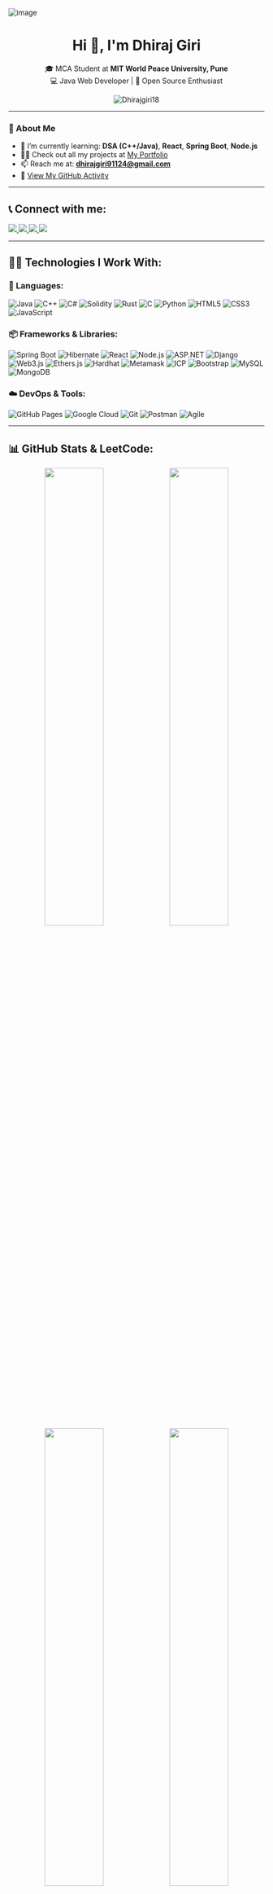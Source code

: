 ![image](https://user-images.githubusercontent.com/73381050/159761453-a71ebbb1-6b0b-46c0-bc14-2b4327b8bde0.png)

<h1 align="center">Hi 👀, I'm Dhiraj Giri</h1>

<p align="center">
  🎓 MCA Student at <strong>MIT World Peace University, Pune</strong> <br/>
  💻 Java Web Developer | 🚀 Open Source Enthusiast
</p>

<p align="center">
  <img src="https://komarev.com/ghpvc/?username=Dhirajgiri18&label=Profile%20views&color=0e75b6&style=flat" alt="Dhirajgiri18" />
</p>

---

### 🚀 About Me

- 🌱 I’m currently learning: **DSA (C++/Java)**, **React**, **Spring Boot**, **Node.js**
- 👨‍💻 Check out all my projects at [My Portfolio](https://dhirajgiri18.github.io/Portfolio/)
- 📫 Reach me at: **dhirajgiri91124@gmail.com**
- 🔗 [View My GitHub Activity](https://github.com/Dhirajgiri18?tab=overview)

---

## 📞 Connect with me:

<p>
  <a href="https://www.linkedin.com/in/dhiraj-giri18/" target="_blank">
    <img src="https://img.shields.io/badge/LinkedIn-Dhiraj%20Giri-blue?style=for-the-badge&logo=linkedin&logoColor=white" />
  </a>
  <a href="https://www.instagram.com/dhiraj__giri/" target="_blank">
    <img src="https://img.shields.io/badge/Instagram-@dhiraj__giri-purple?style=for-the-badge&logo=instagram&logoColor=white" />
  </a>
  <a href="mailto:dhirajgiri91124@gmail.com" target="_blank">
    <img src="https://img.shields.io/badge/Gmail-dhirajgiri91124@gmail.com-c14438?style=for-the-badge&logo=gmail&logoColor=white" />
  </a>
  <a href="https://dhirajgiri18.github.io/Portfolio/" target="_blank">
    <img src="https://img.shields.io/badge/Portfolio-Visit-black?style=for-the-badge&logo=github&logoColor=white" />
  </a>
</p>

---

## 👨‍💻 Technologies I Work With:

### 🧠 Languages:
![Java](https://img.shields.io/badge/Java-E34A86?style=for-the-badge&logo=java&logoColor=white)
![C++](https://img.shields.io/badge/C++-00599C?style=for-the-badge&logo=c%2B%2B)
![C#](https://img.shields.io/badge/C%23-9B4F96?style=for-the-badge&logo=csharp&logoColor=white)
![Solidity](https://img.shields.io/badge/-Solidity-363636?style=for-the-badge&logo=solidity&logoColor=white)
![Rust](https://img.shields.io/badge/-Rust-black?style=for-the-badge&logo=rust&logoColor=white)
![C](https://img.shields.io/badge/C-E34F26?style=for-the-badge&logo=c&logoColor=white)
![Python](https://img.shields.io/badge/Python-black?style=for-the-badge&logo=python)
![HTML5](https://img.shields.io/badge/HTML5-E34F26?style=for-the-badge&logo=html5&logoColor=white)
![CSS3](https://img.shields.io/badge/CSS3-264de4?style=for-the-badge&logo=css3&logoColor=white)
![JavaScript](https://img.shields.io/badge/JavaScript-black?style=for-the-badge&logo=javascript)


### 📦 Frameworks & Libraries:
![Spring Boot](https://img.shields.io/badge/Spring_Boot-6DB33F?style=for-the-badge&logo=spring-boot&logoColor=white)
![Hibernate](https://img.shields.io/badge/Hibernate-59666C?style=for-the-badge&logo=hibernate)
![React](https://img.shields.io/badge/React-61DAFB?style=for-the-badge&logo=react&logoColor=black)
![Node.js](https://img.shields.io/badge/Node.js-339933?style=for-the-badge&logo=node.js&logoColor=white)
![ASP.NET](https://img.shields.io/badge/ASP.NET-512BD4?style=for-the-badge&logo=dotnet&logoColor=white)
![Django](https://img.shields.io/badge/Django-092E20?style=for-the-badge&logo=django)
![Web3.js](https://img.shields.io/badge/Web3.js-F16822?style=for-the-badge&logo=web3.js&logoColor=white)
![Ethers.js](https://img.shields.io/badge/Ethers.js-4E5EE4?style=for-the-badge&logo=ethers&logoColor=white)
![Hardhat](https://img.shields.io/badge/Hardhat-181717?style=for-the-badge&logo=ethereum&logoColor=yellow)
![Metamask](https://img.shields.io/badge/Metamask-F6851B?style=for-the-badge&logo=metamask&logoColor=white)
![ICP](https://img.shields.io/badge/ICP-000000?style=for-the-badge&logo=internet-computer&logoColor=white)
![Bootstrap](https://img.shields.io/badge/Bootstrap-563D7C?style=for-the-badge&logo=bootstrap&logoColor=white)
![MySQL](https://img.shields.io/badge/MySQL-00758F?style=for-the-badge&logo=mysql&logoColor=white)
![MongoDB](https://img.shields.io/badge/MongoDB-47A248?style=for-the-badge&logo=mongodb&logoColor=white)

### ☁️ DevOps & Tools:
![GitHub Pages](https://img.shields.io/badge/GitHub_Pages-222222?style=for-the-badge&logo=githubpages&logoColor=white)
![Google Cloud](https://img.shields.io/badge/Google_Cloud-black?style=for-the-badge&logo=googlecloud&logoColor=white)
![Git](https://img.shields.io/badge/Git-F05032?style=for-the-badge&logo=git&logoColor=white)
![Postman](https://img.shields.io/badge/Postman-FF6C37?style=for-the-badge&logo=postman&logoColor=white)
![Agile](https://img.shields.io/badge/Agile-2496ED?style=for-the-badge&logo=scrumalliance&logoColor=white)

---

## 📊 GitHub Stats & LeetCode:

<p align="center"> 
  <img width="48%" src="https://leetcard.jacoblin.cool/dhirajgiri18?theme=light&font=Inika"/>
  <img width="48%" src="https://github-readme-streak-stats.herokuapp.com/?user=Dhirajgiri18&theme=dark" />
</p>

<p align="center"> 
  <img width="48%" src="https://github-readme-stats.vercel.app/api/top-langs?username=Dhirajgiri18&show_icons=true&layout=compact&bg_color=30,e96443,904e95&title_color=fff&text_color=fff" />
  <img width="48%" src="https://github-readme-stats.vercel.app/api?username=Dhirajgiri18&show_icons=true&bg_color=30,e96443,904e95&title_color=fff&text_color=fff" />
</p>
